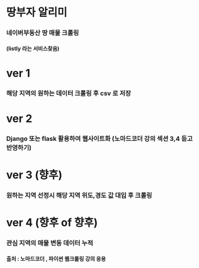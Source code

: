 # 땅부자 알리미
### 네이버부동산 땅 매물 크롤링
#### (listly 라는 서비스찾음)

# ver 1
### 해당 지역의 원하는 데이터 크롤링 후 csv 로 저장

# ver 2
### Django 또는 flask 활용하여 웹사이트화 (노마드코더 강의 섹션 3,4 듣고 반영하기)

# ver 3 (향후)
### 원하는 지역 선정시 해당 지역 위도,경도 값 대입 후 크롤링

# ver 4 (향후 of 향후)
### 관심 지역의 매물 변동 데이터 누적

#### 출처 : 노마드코더 , 파이썬 웹크롤링 강의 응용
